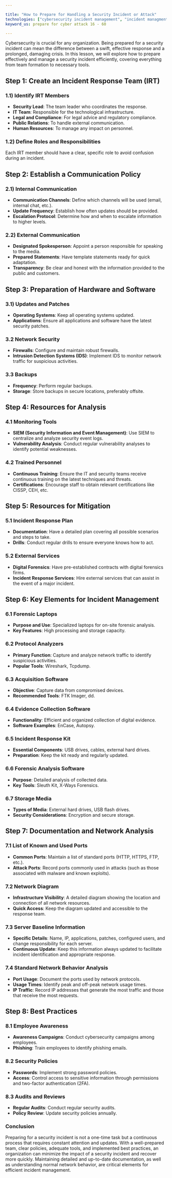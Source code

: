```yaml
---

title: "How to Prepare for Handling a Security Incident or Attack"
technologies: ["cybersecurity incident management", "incident managment", "cybersecurity"]
keyword_us: prepare for cyber attack 16 - 60

---
```


Cybersecurity is crucial for any organization. Being prepared for a security incident can mean the difference between a swift, effective response and a prolonged, damaging crisis. In this lesson, we will explore how to prepare effectively and manage a security incident efficiently, covering everything from team formation to necessary tools.

## Step 1: Create an Incident Response Team (IRT)

### 1.1) Identify IRT Members

- **Security Lead**: The team leader who coordinates the response.
- **IT Team**: Responsible for the technological infrastructure.
- **Legal and Compliance**: For legal advice and regulatory compliance.
- **Public Relations**: To handle external communication.
- **Human Resources**: To manage any impact on personnel.

### 1.2) Define Roles and Responsibilities

Each IRT member should have a clear, specific role to avoid confusion during an incident.

## Step 2: Establish a Communication Policy

### 2.1) Internal Communication

- **Communication Channels**: Define which channels will be used (email, internal chat, etc.).
- **Update Frequency**: Establish how often updates should be provided.
- **Escalation Protocol**: Determine how and when to escalate information to higher levels.

### 2.2) External Communication

- **Designated Spokesperson**: Appoint a person responsible for speaking to the media.
- **Prepared Statements**: Have template statements ready for quick adaptation.
- **Transparency**: Be clear and honest with the information provided to the public and customers.

## Step 3: Preparation of Hardware and Software

### 3.1) Updates and Patches

- **Operating Systems**: Keep all operating systems updated.
- **Applications**: Ensure all applications and software have the latest security patches.

### 3.2 Network Security

- **Firewalls**: Configure and maintain robust firewalls.
- **Intrusion Detection Systems (IDS)**: Implement IDS to monitor network traffic for suspicious activities.

### 3.3 Backups

- **Frequency**: Perform regular backups.
- **Storage**: Store backups in secure locations, preferably offsite.

## Step 4: Resources for Analysis

### 4.1 Monitoring Tools

- **SIEM (Security Information and Event Management)**: Use SIEM to centralize and analyze security event logs.
- **Vulnerability Analysis**: Conduct regular vulnerability analyses to identify potential weaknesses.

### 4.2 Trained Personnel

- **Continuous Training**: Ensure the IT and security teams receive continuous training on the latest techniques and threats.
- **Certifications**: Encourage staff to obtain relevant certifications like CISSP, CEH, etc.

## Step 5: Resources for Mitigation

### 5.1 Incident Response Plan

- **Documentation**: Have a detailed plan covering all possible scenarios and steps to take.
- **Drills**: Conduct regular drills to ensure everyone knows how to act.

### 5.2 External Services

- **Digital Forensics**: Have pre-established contracts with digital forensics firms.
- **Incident Response Services**: Hire external services that can assist in the event of a major incident.

## Step 6: Key Elements for Incident Management

### 6.1 Forensic Laptops

- **Purpose and Use**: Specialized laptops for on-site forensic analysis.
- **Key Features**: High processing and storage capacity.

### 6.2 Protocol Analyzers

- **Primary Function**: Capture and analyze network traffic to identify suspicious activities.
- **Popular Tools**: Wireshark, Tcpdump.

### 6.3 Acquisition Software

- **Objective**: Capture data from compromised devices.
- **Recommended Tools**: FTK Imager, dd.

### 6.4 Evidence Collection Software

- **Functionality**: Efficient and organized collection of digital evidence.
- **Software Examples**: EnCase, Autopsy.

### 6.5 Incident Response Kit

- **Essential Components**: USB drives, cables, external hard drives.
- **Preparation**: Keep the kit ready and regularly updated.

### 6.6 Forensic Analysis Software

- **Purpose**: Detailed analysis of collected data.
- **Key Tools**: Sleuth Kit, X-Ways Forensics.

### 6.7 Storage Media

- **Types of Media**: External hard drives, USB flash drives.
- **Security Considerations**: Encryption and secure storage.

## Step 7: Documentation and Network Analysis

### 7.1 List of Known and Used Ports

- **Common Ports**: Maintain a list of standard ports (HTTP, HTTPS, FTP, etc.).
- **Attack Ports**: Record ports commonly used in attacks (such as those associated with malware and known exploits).

### 7.2 Network Diagram

- **Infrastructure Visibility**: A detailed diagram showing the location and connection of all network resources.
- **Quick Access**: Keep the diagram updated and accessible to the response team.

### 7.3 Server Baseline Information

- **Specific Details**: Name, IP, applications, patches, configured users, and change responsibility for each server.
- **Continuous Update**: Keep this information always updated to facilitate incident identification and appropriate response.

### 7.4 Standard Network Behavior Analysis

- **Port Usage**: Document the ports used by network protocols.
- **Usage Times**: Identify peak and off-peak network usage times.
- **IP Traffic**: Record IP addresses that generate the most traffic and those that receive the most requests.

## Step 8: Best Practices

### 8.1 Employee Awareness

- **Awareness Campaigns**: Conduct cybersecurity campaigns among employees.
- **Phishing**: Train employees to identify phishing emails.

### 8.2 Security Policies

- **Passwords**: Implement strong password policies.
- **Access**: Control access to sensitive information through permissions and two-factor authentication (2FA).

### 8.3 Audits and Reviews

- **Regular Audits**: Conduct regular security audits.
- **Policy Review**: Update security policies annually.

### Conclusion

Preparing for a security incident is not a one-time task but a continuous process that requires constant attention and updates. With a well-prepared team, clear policies, adequate tools, and implemented best practices, an organization can minimize the impact of a security incident and recover more quickly. Maintaining detailed and up-to-date documentation, as well as understanding normal network behavior, are critical elements for efficient incident management.
